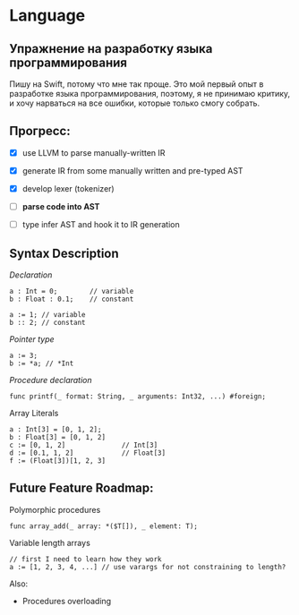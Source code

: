 # Language

## Упражнение на разработку языка программирования

Пишу на Swift, потому что мне так проще.
Это мой первый опыт в разработке языка программирования, поэтому, я не принимаю критику, и хочу нарваться на все ошибки, которые только смогу собрать.

## Прогресс:
- [x] use LLVM to parse manually-written IR
- [x] generate IR from some manually written and pre-typed AST
- [x] develop lexer (tokenizer)
- [ ] **parse code into AST**
- [ ] type infer AST and hook it to IR generation


## Syntax Description

*Declaration*
```
a : Int = 0;        // variable 
b : Float : 0.1;    // constant

a := 1; // variable
b :: 2; // constant
```
 
 *Pointer type*
 ```
 a := 3;
 b := *a; // *Int
 ```
 
 *Procedure declaration*
```
func printf(_ format: String, _ arguments: Int32, ...) #foreign;
```
 
 Array Literals
 ```
 a : Int[3] = [0, 1, 2];
 b : Float[3] = [0, 1, 2]
 c := [0, 1, 2]              // Int[3] 
 d := [0.1, 1, 2]            // Float[3]
 f := (Float[3])[1, 2, 3]
 ```

 
 
## Future Feature Roadmap:

Polymorphic procedures
 ```
func array_add(_ array: *($T[]), _ element: T);
```

Variable length arrays
```
// first I need to learn how they work
a := [1, 2, 3, 4, ...] // use varargs for not constraining to length?
```

Also:
- Procedures overloading
